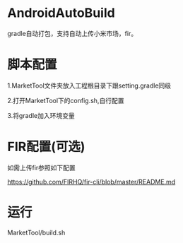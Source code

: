 # AndroidAutoBuild
gradle自动打包，支持自动上传小米市场，fir。

# 脚本配置
1.MarketTool文件夹放入工程根目录下跟setting.gradle同级

2.打开MarketTool下的config.sh,自行配置

3.将gradle加入环境变量



# FIR配置(可选)
如需上传fir参照如下配置

https://github.com/FIRHQ/fir-cli/blob/master/README.md

# 运行
MarketTool/build.sh
